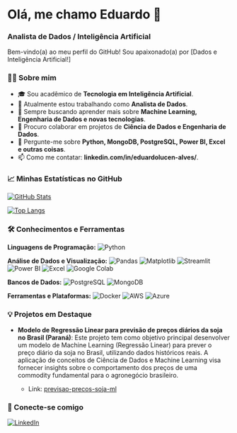 # Olá, me chamo Eduardo 👋

### Analista de Dados / Inteligência Artificial

Bem-vindo(a) ao meu perfil do GitHub! Sou apaixonado(a) por [Dados e Inteligência Artificial!]

### 👨‍💻 Sobre mim

- 🎓 Sou acadêmico de **Tecnologia em Inteligência Artificial**.
- 🔭 Atualmente estou trabalhando como **Analista de Dados**.
- 🌱 Sempre buscando aprender mais sobre **Machine Learning, Engenharia de Dados e novas tecnologias**.
- 👯 Procuro colaborar em projetos de **Ciência de Dados e Engenharia de Dados**.
- 💬 Pergunte-me sobre **Python, MongoDB, PostgreSQL, Power BI, Excel e outras coisas**.
- 📫 Como me contatar: **linkedin.com/in/eduardolucen-alves/**.

### 📈 Minhas Estatísticas no GitHub

[![GitHub Stats](https://github-readme-stats.vercel.app/api?username=Dudiesz&show_icons=true&theme=dark)](https://github.com/anuraghazra/github-readme-stats)

[![Top Langs](https://github-readme-stats.vercel.app/api/top-langs/?username=Dudiesz&layout=compact&theme=dark)](https://github.com/anuraghazra/github-readme-stats)

### 🛠️ Conhecimentos e Ferramentas

**Linguagens de Programação:**
![Python](https://img.shields.io/badge/Python-3776AB?style=for-the-badge&logo=python&logoColor=white)

**Análise de Dados e Visualização:**
![Pandas](https://img.shields.io/badge/Pandas-150458?style=for-the-badge&logo=pandas&logoColor=white)
![Matplotlib](https://img.shields.io/badge/Matplotlib-000000?style=for-the-badge&logo=matplotlib&logoColor=white)
![Streamlit](https://img.shields.io/badge/Streamlit-FF4B4B?style=for-the-badge&logo=streamlit&logoColor=white)
![Power BI](https://img.shields.io/badge/Power%20BI-F2C811?style=for-the-badge&logo=power-bi&logoColor=black)
![Excel](https://img.shields.io/badge/Excel-217346?style=for-the-badge&logo=microsoft-excel&logoColor=white)
![Google Colab](https://img.shields.io/badge/Colab-F9AB00?style=for-the-badge&logo=google-colab&logoColor=white)

**Bancos de Dados:**
![PostgreSQL](https://img.shields.io/badge/PostgreSQL-4169E1?style=for-the-badge&logo=postgresql&logoColor=white)
![MongoDB](https://img.shields.io/badge/MongoDB-47A248?style=for-the-badge&logo=mongodb&logoColor=white)

**Ferramentas e Plataformas:**
![Docker](https://img.shields.io/badge/Docker-2496ED?style=for-the-badge&logo=docker&logoColor=white)
![AWS](https://img.shields.io/badge/AWS-232F3E?style=for-the-badge&logo=amazon-aws&logoColor=white)
![Azure](https://img.shields.io/badge/Azure-0078D4?style=for-the-badge&logo=microsoft-azure&logoColor=white)

### 💡 Projetos em Destaque

- **Modelo de Regressão Linear para previsão de preços diários da soja no Brasil (Paraná)**: Este projeto tem como objetivo principal desenvolver um modelo de Machine Learning (Regressão Linear) para prever o preço diário da soja no Brasil, utilizando dados históricos reais. A aplicação de conceitos de Ciência de Dados e Machine Learning visa fornecer insights sobre o comportamento dos preços de uma commodity fundamental para o agronegócio brasileiro.
  
  - Link: [previsao-precos-soja-ml](https://github.com/Dudiesz/previsao-precos-soja-ml)

### 🔗 Conecte-se comigo

[![LinkedIn](https://img.shields.io/badge/LinkedIn-0A66C2?style=for-the-badge&logo=linkedin&logoColor=white)](https://github.com/Dudiesz/previsao-precos-soja-ml])

